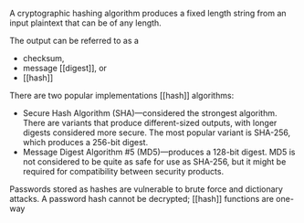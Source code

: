 A cryptographic hashing algorithm produces a fixed length string from an input plaintext that can be of any length.

The output can be referred to as a 
- checksum, 
- message [[digest]], or 
- [[hash]]

There are two popular implementations [[hash]] algorithms:

-   Secure Hash Algorithm (SHA)—considered the strongest algorithm. There are variants that produce different-sized outputs, with longer digests considered more secure. The most popular variant is SHA-256, which produces a 256-bit digest.
-   Message Digest Algorithm #5 (MD5)—produces a 128-bit digest. MD5 is not considered to be quite as safe for use as SHA-256, but it might be required for compatibility between security products.

Passwords stored as hashes are vulnerable to brute force and dictionary attacks. A password hash cannot be decrypted; [[hash]] functions are one-way